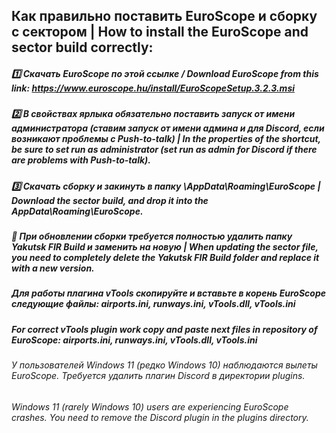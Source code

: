 ## **Как правильно поставить EuroScope и сборку с сектором | How to install the EuroScope and sector build correctly:**

##### 1️⃣ Скачать EuroScope по этой ссылке / Download EuroScope from this link: https://www.euroscope.hu/install/EuroScopeSetup.3.2.3.msi

##### 2️⃣ В свойствах ярлыка обязательно поставить запуск от имени администратора (ставим запуск от имени админа и для Discord, если возникают проблемы с Push-to-talk) | In the properties of the shortcut, be sure to set run as administrator (set run as admin for Discord if there are problems with Push-to-talk).

##### 3️⃣ Скачать сборку и закинуть в папку \AppData\Roaming\EuroScope | Download the sector build, and drop it into the AppData\Roaming\EuroScope.

##### 🔄 При обновлении сборки требуется полностью удалить папку Yakutsk FIR Build и заменить на новую | When updating the sector file, you need to completely delete the Yakutsk FIR Build folder and replace it with a new version.

##### Для работы плагина vTools скопируйте и вставьте в корень EuroScope следующие файлы: airports.ini, runways.ini, vTools.dll, vTools.ini
##### For correct vTools plugin work copy and paste next files in repository of EuroScope: airports.ini, runways.ini, vTools.dll, vTools.ini

###### У пользователей Windows 11 (редко Windows 10) наблюдаются вылеты EuroScope. Требуется удалить плагин Discord в директории plugins.
###### Windows 11 (rarely Windows 10) users are experiencing EuroScope crashes. You need to remove the Discord plugin in the plugins directory.
